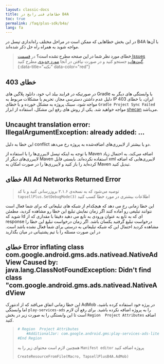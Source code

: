 ```yaml
---
layout: classic-docs
title: خطاهای فنی رایج در B4A
toc: true
permalink: /faq/plus-sdk/b4a/
lang: fa
---
```



در این بخش خطاهایی که ممکن‌ است در مراحل مختلف راه‌اندازی تپسل در B4A با آن‌ها مواجه شوید به همراه راه‌ حل ذکر شده‌اند.

> **خطای مورد نظر شما در این صفحه مطرح نشده است؟** در [قسمت Issues گیت‌هاب](https://github.com/tapsellorg/TapsellPlusSDK-B4APlugin/issues?q=is%3Aissue) جستجو کنید و در صورت نیافتن در آنجا [مورد جدیدی](https://github.com/tapsellorg/TapsellPlusSDK-B4APlugin/issues/new/choose) مطرح کنید.
{:data-title="نکته" data-color="red"}

## خطای 403

در صورتیکه در فرایند بیلد اپ خود، دانلود پلاگین های Gradle یا وابستگی های دیگر به دلیل عدم داشتن دسترسی مجاز، تحریم یا مشکلات مربوط به IP ایران، با خطای 403 مواجه شود، سینک پروژه به مشکل خورده و با خطای `Gradle Project Sync Failed` مواجه خواهید شد. یکی از روش های رفع این مشکل، استفاده از ابزار [shecan](https://shecan.ir/) می‌باشد.

## Uncaught translation error: IllegalArgumentException: already added: …
این خطا به دلیل conflict دو یا بیشتر از لایبرری‌های اضافه‌شده به پروژه رخ می‌دهد.

با توجه به اینکه تپسل لایبرری‌ها را با استفاده از Maven اضافه می‌کند، به احتمال زیاد لایبرری‌های دیگر از Maven استفاده نکرده‌اند. بایستی فایل xml لایبرری‌هایی که اضافه کرده‌اید را باز کنید و لایبرری‌ها را در صورت امکان به Maven تبدیل کنید.

## خطای All Ad Networks Returned Error
> توصیه می‌شود که به نسخه‌ی ۲.۱.۶ بروزرسانی کنید و با کد `tapsellPlus.SetDebugMode(3)` اطلاعات بیشتری در مورد خطا کسب کنید

این خطا زمانی رخ می دهد که هیچکدام از شبکه های تبلیغاتی که برای شما فعال است نتوانند تبلیغی رو آماده کنند
اگر زمان نمایش تبلیغ این خطا رو مشاهده کردید، مطمئن شوید که Id ای که به تابع به عنوان ورودی به تابع می دهید دقیقا با مقداری که از response درخواست تبلیغ گرفتید یکسان باشد. 
اگر زمان درخواست تبلیغ این خطا را مشاهده کردید احتمال این که شبکه تبلیغاتی به درستی برای شما فعال نشده باشد است. 
در این صورت مسئله را با تیم پشتیبانی در میان بگذارید


## خطای Error inflating class com.google.android.gms.ads.nativead.NativeAdView Caused by: java.lang.ClassNotFoundException: Didn't find class "com.google.android.gms.ads.nativead.NativeAdView

این خطا زمانی اتفاق می‌افتد که از ادنتورک AdMob در پرژه خود استفاده کرده باشید، اما وابستگی `play-services-ads` را به پروژه اضافه نکرده باشید. برای رفع آن لازم است تا این وابستگی را به صورت زیر در بخش `Region  Project Attributes` اضافه کنید.
> ```py
> # Region  Project Attributes
>     #AdditionalJar: com.google.android.gms:play-services-ads-lite
> #End Region
> ```
> همچنین لازم است محتوای زیر را به `Manifest editor` پروژه اضافه کنید
> ```vb
> CreateResourceFromFile(Macro, TapsellPlusB4A.AdMob)
>```
